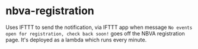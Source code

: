 # nbva-registration

Uses IFTTT to send the notification, via IFTTT app when message `No events open for registration, check back soon!` goes off the NBVA registration page.
It's deployed as a lambda which runs every minute.
